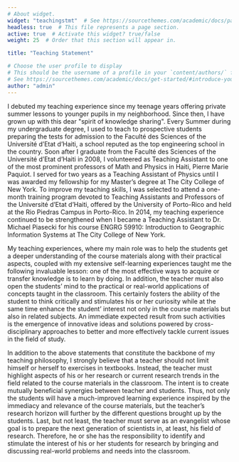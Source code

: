 ```yaml
---
# About widget.
widget: "teachingstmt"  # See https://sourcethemes.com/academic/docs/page-builder/
headless: true  # This file represents a page section.
active: true  # Activate this widget? true/false
weight: 25  # Order that this section will appear in.

title: "Teaching Statement"

# Choose the user profile to display
# This should be the username of a profile in your `content/authors/` folder.
# See https://sourcethemes.com/academic/docs/get-started/#introduce-yourself
author: "admin"
---
```


I debuted my teaching experience since my teenage years offering private summer lessons to younger pupils in my neighborhood. Since then, I have grown up with this dear "spirit of knowledge sharing". Every Summer during my undergraduate degree, I used to teach to prospective students preparing the tests for admission to the Faculté des Sciences of the Université d’Etat d’Haiti, a school reputed as the top engineering school in the country. Soon after I graduate from the Faculté des Sciences of the Université d’Etat d’Haiti in 2008, I volunteered as Teaching Assistant to one of the most prominent professors of Math and Physics in Haiti, Pierre Marie Paquiot. I served for two years as a Teaching Assistant of Physics until I was awarded my fellowship for my Master’s degree at The City College of New York. To improve my teaching skills, I was selected to attend a one-month training program devoted to Teaching Assistants and Professors of the Université d’Etat d’Haiti, offered by the University of Porto-Rico and held at the Rio Piedras Campus in Porto-Rico. In 2014, my teaching experience continued to be strengthened when I became a Teaching Assistant to Dr. Michael Piasecki for his course ENGRG 59910: Introduction to Geographic Information Systems at The City College of New York. 
 

My teaching experiences, where my main role was to help the students get a deeper understanding of the course materials along with their practical aspects, coupled with my extensive self-learning experiences taught me the following invaluable lesson: one of the most effective ways to acquire or transfer knowledge is to learn by doing. In addition, the teacher must also open the students’ mind to the practical or real-world applications of concepts taught in the classroom. This certainly fosters the ability of the student to think critically and stimulates his or her curiosity while at the same time enhance the student’ interest not only in the course materials but also in related subjects. An immediate expected result from such activities is the emergence of innovative ideas and solutions powered by cross-disciplinary approaches to better and more effectively tackle current issues in the field of study. 
 

In addition to the above statements that constitute the backbone of my teaching philosophy, I strongly believe that a teacher should not limit himself or herself to exercises in textbooks. Instead, the teacher must highlight aspects of his or her research or current research trends in the field related to the course materials in the classroom. The intent is to create mutually beneficial synergies between teacher and students. Thus, not only the students will have a much-improved learning experience inspired by the immediacy and relevance of the course materials, but the teacher’s research horizon will further by the different questions brought up by the students. Last, but not least, the teacher must serve as an evangelist whose goal is to prepare the next generation of scientists in, at least, his field of research. Therefore, he or she has the responsibility to identify and stimulate the interest of his or her students for research by bringing and discussing real-world problems and needs into the classroom.